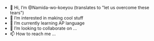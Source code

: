 - 👋 Hi, I’m @Namida-wo-koeyou (translates to "let us overcome these tears")
- 👀 I’m interested in making cool stuff
- 🌱 I’m currently learning AP language
- 💞️ I’m looking to collaborate on ...
- 📫 How to reach me ...

<!---
Namida-wo-koeyou/Namida-wo-koeyou is a ✨ special ✨ repository because its `README.md` (this file) appears on your GitHub profile.
You can click the Preview link to take a look at your changes.
---> 
